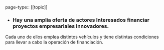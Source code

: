 page-type:: [[topic]]
- ### Hay una amplia oferta de actores Interesados financiar proyectos empresariales innovadores.

Cada uno de ellos emplea distintos vehículos y tiene distintas condiciones para llevar a cabo la operación de financiación.


